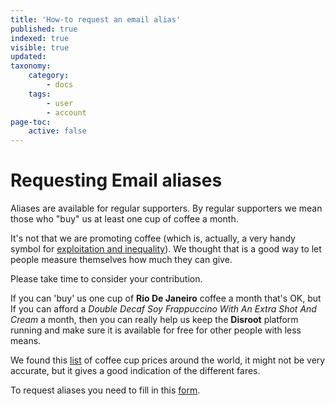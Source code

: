 ```yaml
---
title: 'How-to request an email alias'
published: true
indexed: true
visible: true
updated:
taxonomy:
    category:
        - docs
    tags:
        - user
        - account
page-toc:
    active: false
---
```


# Requesting Email aliases

Aliases are available for regular supporters. By regular supporters we mean those who "buy" us at least one cup of coffee a month.

It's not that we are promoting coffee (which is, actually, a very handy symbol for [exploitation and inequality](http://www.foodispower.org/coffee/)). We thought that is a good way to let people measure themselves how much they can give.

Please take time to consider your contribution.

If you can 'buy' us one cup of **Rio De Janeiro** coffee a month that's OK, but If you can afford a *Double Decaf Soy Frappuccino With An Extra Shot And Cream* a month, then you can really help us keep the **Disroot** platform running and make sure it is available for free for other people with less means.

We found this [list](https://www.caffesociety.co.uk/blog/the-cheapest-cities-in-the-world-for-a-cup-of-coffee) of coffee cup prices around the world, it might not be very accurate, but it gives a good indication of the different fares.

To request aliases you need to fill in this [form](https://disroot.org/forms/alias-request-form).
